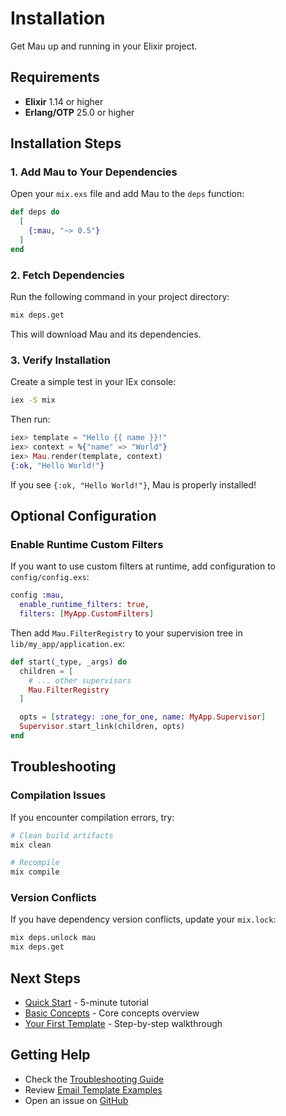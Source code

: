 # Installation

Get Mau up and running in your Elixir project.

## Requirements

- **Elixir** 1.14 or higher
- **Erlang/OTP** 25.0 or higher

## Installation Steps

### 1. Add Mau to Your Dependencies

Open your `mix.exs` file and add Mau to the `deps` function:

```elixir
def deps do
  [
    {:mau, "~> 0.5"}
  ]
end
```

### 2. Fetch Dependencies

Run the following command in your project directory:

```bash
mix deps.get
```

This will download Mau and its dependencies.

### 3. Verify Installation

Create a simple test in your IEx console:

```bash
iex -S mix
```

Then run:

```elixir
iex> template = "Hello {{ name }}!"
iex> context = %{"name" => "World"}
iex> Mau.render(template, context)
{:ok, "Hello World!"}
```

If you see `{:ok, "Hello World!"}`, Mau is properly installed!

## Optional Configuration

### Enable Runtime Custom Filters

If you want to use custom filters at runtime, add configuration to `config/config.exs`:

```elixir
config :mau,
  enable_runtime_filters: true,
  filters: [MyApp.CustomFilters]
```

Then add `Mau.FilterRegistry` to your supervision tree in `lib/my_app/application.ex`:

```elixir
def start(_type, _args) do
  children = [
    # ... other supervisors
    Mau.FilterRegistry
  ]

  opts = [strategy: :one_for_one, name: MyApp.Supervisor]
  Supervisor.start_link(children, opts)
end
```

## Troubleshooting

### Compilation Issues

If you encounter compilation errors, try:

```bash
# Clean build artifacts
mix clean

# Recompile
mix compile
```

### Version Conflicts

If you have dependency version conflicts, update your `mix.lock`:

```bash
mix deps.unlock mau
mix deps.get
```

## Next Steps

- [Quick Start](quick-start.md) - 5-minute tutorial
- [Basic Concepts](basic-concepts.md) - Core concepts overview
- [Your First Template](first-template.md) - Step-by-step walkthrough

## Getting Help

- Check the [Troubleshooting Guide](../advanced/error-handling.md)
- Review [Email Template Examples](../examples/email-templates.md)
- Open an issue on [GitHub](https://github.com/bluzky/mau)
